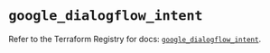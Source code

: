 # `google_dialogflow_intent`

Refer to the Terraform Registry for docs: [`google_dialogflow_intent`](https://registry.terraform.io/providers/hashicorp/google-beta/6.23.0/docs/resources/google_dialogflow_intent).
